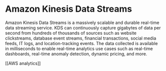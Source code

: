 # Amazon Kinesis Data Streams
Amazon Kinesis Data Streams is a massively scalable and durable real-time data streaming service. KDS
can continuously capture gigabytes of data per second from hundreds of thousands of sources such as
website clickstreams, database event streams, financial transactions, social media feeds, IT logs, and
location-tracking events. The data collected is available in milliseconds to enable real-time analytics use
cases such as real-time dashboards, real-time anomaly detection, dynamic pricing, and more.

[[AWS analytics]]
